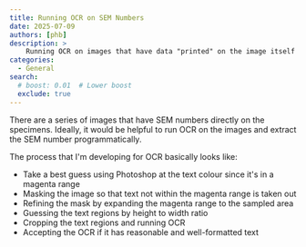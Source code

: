 ```yaml
---
title: Running OCR on SEM Numbers
date: 2025-07-09
authors: [phb]
description: >
    Running OCR on images that have data "printed" on the image itself to include in metadata.
categories:
  - General
search:
  # boost: 0.01  # Lower boost
  exclude: true
---
```


There are a series of images that have SEM numbers directly on the specimens. Ideally, it would be helpful to run OCR on the images and extract the SEM number programmatically.

The process that I'm developing for OCR basically looks like:
- Take a best guess using Photoshop at the text colour since it's in a magenta range
- Masking the image so that text not within the magenta range is taken out
- Refining the mask by expanding the magenta range to the sampled area
- Guessing the text regions by height to width ratio
- Cropping the text regions and running OCR
- Accepting the OCR if it has reasonable and well-formatted text
